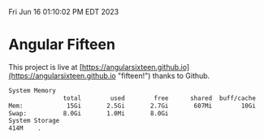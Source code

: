 Fri Jun 16 01:10:02 PM EDT 2023

# Angular Fifteen


This project is live at [https://angularsixteen.github.io](https://angularsixteen.github.io "fifteen!") thanks to Github.

```bash
System Memory
               total        used        free      shared  buff/cache   available
Mem:            15Gi       2.5Gi       2.7Gi       607Mi        10Gi        11Gi
Swap:          8.0Gi       1.0Mi       8.0Gi
System Storage
414M	.
```
